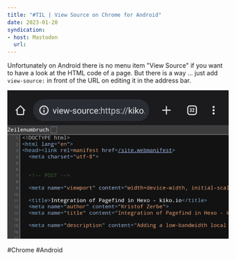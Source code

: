```yaml
---
title: "#TIL | View Source on Chrome for Android"
date: 2023-01-20
syndication: 
- host: Mastodon
  url: 
---
```


Unfortunately on Android there is no menu item "View Source" if you want to have a look at the HTML code of a page. But there is a way ... just add ``view-source:`` in front of the URL on editing it in the address bar.

![Prefixed URL to view source](images/01-20-view-source-chrome-android.png)

#Chrome #Android
